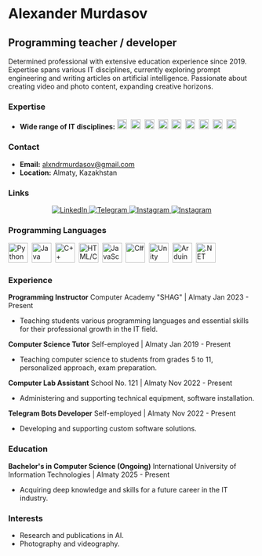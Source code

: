 # Alexander Murdasov
## Programming teacher / developer
Determined professional with extensive education experience since 2019. Expertise spans various IT disciplines, currently exploring prompt engineering and writing articles on artificial intelligence. Passionate about creating video and photo content, expanding creative horizons.

### Expertise

- **Wide range of IT disciplines:**
  <img src="https://cdn.jsdelivr.net/gh/devicons/devicon/icons/python/python-original.svg" title="Python" width="20" height="20"/>&nbsp;
  <img src="https://cdn.jsdelivr.net/gh/devicons/devicon/icons/java/java-original.svg" title="Java" width="20" height="20"/>&nbsp;
  <img src="https://cdn.jsdelivr.net/gh/devicons/devicon/icons/cplusplus/cplusplus-original.svg" title="C++" width="20" height="20"/>&nbsp;
  <img src="https://cdn.jsdelivr.net/gh/devicons/devicon/icons/html5/html5-original.svg" title="HTML/CSS" width="20" height="20"/>&nbsp;
  <img src="https://cdn.jsdelivr.net/gh/devicons/devicon/icons/javascript/javascript-original.svg" title="JavaScript" width="20" height="20"/>&nbsp;
  <img src="https://cdn.jsdelivr.net/gh/devicons/devicon/icons/csharp/csharp-original.svg" title="C#" width="20" height="20"/>&nbsp;
  <img src="https://cdn.jsdelivr.net/gh/devicons/devicon/icons/unity/unity-original.svg" title="Unity" width="20" height="20"/>&nbsp;
  <img src="https://cdn.jsdelivr.net/gh/devicons/devicon/icons/arduino/arduino-original.svg" title="Arduino" width="20" height="20"/>&nbsp;
  <img src="https://cdn.jsdelivr.net/gh/devicons/devicon/icons/dot-net/dot-net-original.svg" title=".NET Framework" width="20" height="20"/>&nbsp;

### Contact

- **Email:** alxndrmurdasov@gmail.com
- **Location:** Almaty, Kazakhstan

### Links

<div id="socials" align="center">
    <a href="https://www.linkedin.com/in/alexander-murdasov-51066b204/">
        <img src="https://img.shields.io/badge/LinkedIn-blue?style=for-the-badge&logo=linkedin&logoColor=white" alt="LinkedIn"/>
    </a>
    <a href="https://t.me/Allexndr">
        <img src="https://img.shields.io/badge/Telegram-blue?style=for-the-badge&logo=telegram&logoColor=white" alt="Telegram"/>
    </a>
    <a href="https://www.instagram.com/sane4.k/">
        <img src="https://img.shields.io/badge/Instagram-blue?style=for-the-badge&logo=instagram&logoColor=white" alt="Instagram"/>
    </a>
    <a href="https://www.instagram.com/phot4.k/">
        <img src="https://img.shields.io/badge/Instagram-blue?style=for-the-badge&logo=instagram&logoColor=white" alt="Instagram"/>
    </a>
</div>

### Programming Languages

<img src="https://cdn.jsdelivr.net/gh/devicons/devicon/icons/python/python-original.svg" title="Python" width="40" height="40"/>&nbsp;
<img src="https://cdn.jsdelivr.net/gh/devicons/devicon/icons/java/java-original.svg" title="Java" width="40" height="40"/>&nbsp;
<img src="https://cdn.jsdelivr.net/gh/devicons/devicon/icons/cplusplus/cplusplus-original.svg" title="C++" width="40" height="40"/>&nbsp;
<img src="https://cdn.jsdelivr.net/gh/devicons/devicon/icons/html5/html5-original.svg" title="HTML/CSS" width="40" height="40"/>&nbsp;
<img src="https://cdn.jsdelivr.net/gh/devicons/devicon/icons/javascript/javascript-original.svg" title="JavaScript" width="40" height="40"/>&nbsp;
<img src="https://cdn.jsdelivr.net/gh/devicons/devicon/icons/csharp/csharp-original.svg" title="C#" width="40" height="40"/>&nbsp;
<img src="https://cdn.jsdelivr.net/gh/devicons/devicon/icons/unity/unity-original.svg" title="Unity" width="40" height="40"/>&nbsp;
<img src="https://cdn.jsdelivr.net/gh/devicons/devicon/icons/arduino/arduino-original.svg" title="Arduino" width="40" height="40"/>&nbsp;
<img src="https://cdn.jsdelivr.net/gh/devicons/devicon/icons/dot-net/dot-net-original.svg" title=".NET Framework" width="40" height="40"/>&nbsp;

### Experience

**Programming Instructor**
Computer Academy "SHAG" | Almaty
Jan 2023 - Present
- Teaching students various programming languages and essential skills for their professional growth in the IT field.

**Computer Science Tutor**
Self-employed | Almaty
Jan 2019 - Present
- Teaching computer science to students from grades 5 to 11, personalized approach, exam preparation.

**Computer Lab Assistant**
School No. 121 | Almaty
Nov 2022 - Present
- Administering and supporting technical equipment, software installation.

**Telegram Bots Developer**
Self-employed | Almaty
Nov 2022 - Present
- Developing and supporting custom software solutions.

### Education

**Bachelor's in Computer Science (Ongoing)**
International University of Information Technologies | Almaty
2025 - Present
- Acquiring deep knowledge and skills for a future career in the IT industry.

### Interests

- Research and publications in AI.
- Photography and videography.
